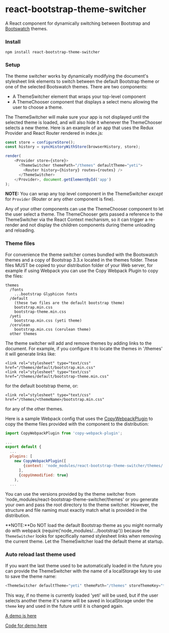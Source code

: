 # react-bootstrap-theme-switcher

A React component for dynamically switching between Bootstrap and [Bootswatch](https://bootswatch.com/) themes.

### Install
```
npm install react-bootstrap-theme-switcher
```
### Setup
The theme switcher works by dynamically modifying the document's stylesheet link elements to switch between the default Bootstrap theme or one of the selected Bootswatch themes. There are two components:

 * A ThemeSwitcher element that wraps your top-level component
 * A ThemeChooser component that displays a select menu allowing the user to choose a theme.

The ThemeSwitcher will make sure your app is not displayed until the selected theme is loaded, and will also hide it whenever the ThemeChooser selects a new theme. Here is an example of an app that uses the Redux Provider and React Router rendered in index.js:

```javascript
const store = configureStore();
const history = syncHistoryWithStore(browserHistory, store);

render(
    <Provider store={store}>
      <ThemeSwitcher themePath="/themes" defaultTheme="yeti">
        <Router history={history} routes={routes} />
      </ThemeSwitcher>
    </Provider>, document.getElementById('app')
);
```
**NOTE:** You can wrap any top level component in the ThemeSwitcher *except* for ```Provider``` (Router or any other component is fine).

Any of your other components can use the ThemeChooser component to let the user select a theme. The ThemeChooser gets passed a reference to the ThemeSwitcher via the React Context mechanism, so it can trigger a re-render and not display the children components during theme unloading and reloading.

### Theme files

For convenience the theme switcher comes bundled with the Bootswatch themes and a copy of Bootstrap 3.3.x located in the themes folder. These files MUST be copied to your distribution folder of your Web server, for example if using Webpack you can use the Copy Webpack Plugin to copy the files:

```
themes
  /fonts
    ...bootstrap Glyphicon fonts
  /default
    (these two files are the default bootstrap theme)
    bootstrap.min.css
    bootstrap-theme.min.css
  /yeti
    bootstrap.min.css (yeti theme)
  /cerulean
    bootstrap.min.css (cerulean theme)
  other themes    
```

The theme switcher will add and remove themes by adding links to the document. For example, if you configure it to locate the themes in '/themes' it will generate links like:

```
<link rel="stylesheet" type="text/css" href="/themes/default/bootstrap.min.css"
<link rel="stylesheet" type="text/css" href="/themes/default/bootstrap-theme.min.css"
```

for the default bootstrap theme, or:

```
<link rel="stylesheet" type="text/css" href="/themes/<themeName>/bootstrap.min.css"
```

for any of the other themes.

Here is a sample Webpack config that uses the [CopyWebpackPlugin](https://github.com/kevlened/copy-webpack-plugin) to copy the theme files provided with the component to the distribution:

```javascript
import CopyWebpackPlugin from 'copy-webpack-plugin';

...
export default {
  ...
  plugins: [
    new CopyWebpackPlugin([
        {context: 'node_modules/react-bootstrap-theme-switcher/themes/', from: '**/*', to: 'themes/'}
      ],
      {copyUnmodified: true}
    ),
  ...  
```


You can use the versions provided by the theme switcher from 'node_modules/react-bootstrap-theme-switcher/themes' or you generate your own and pass the root directory to the theme switcher. However, the structure and file naming must exactly match what is provided in the distribution.

**NOTE:**Do NOT load the default Bootstrap theme as you might normally do with webpack (require('node_modules/.../bootstrap')) because the ```ThemeSwitcher``` looks for specifically named stylesheet links when removing the current theme. Let the ThemeSwitcher load the default theme at startup.

### Auto reload last theme used

If you want the last theme used to be automatically loaded in the future you can provide the ThemeSwitcher with the name of a localStorage key to use to save the theme name:

```javascript
<ThemeSwitcher defaultTheme="yeti" themePath="/themes" storeThemeKey="theme" />
```
This way, if no theme is currently loaded 'yeti' will be used, but if the user selects another theme it's name will be saved in localStorage under the ```theme``` key and used in the future until it is changed again.

[A demo is here](http://bst.ray3.io)

[Code for demo here](https://github.com/raythree/reactjs-bootstrap-table-demo)
